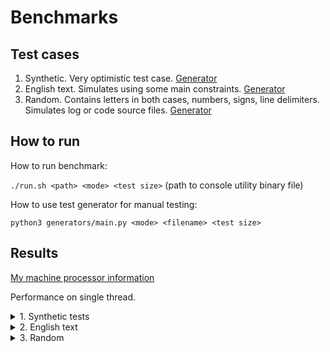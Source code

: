 # Benchmarks

## Test cases

1. Synthetic. Very optimistic test case. [Generator](generators/gen.py#L7)
2. English text. Simulates using some main constraints. [Generator](generators/gen.py#L36)
3. Random. Contains letters in both cases, numbers, signs, line delimiters.
    Simulates log or code source files. [Generator](generators/gen.py#L67)

## How to run

How to run benchmark:

```./run.sh <path> <mode> <test size>``` (path to console utility binary file)

How to use test generator for manual testing:

```python3 generators/main.py <mode> <filename> <test size>```

## Results

[My machine processor information](procinfo)

Performance on single thread.

<details><summary>1. Synthetic tests</summary>
<p>

| Origin size | Encoded size | Saved, % |
| ----------- | ------------ | -------- |
| 1 KiB       | 2.2 KiB      | -120     |
| 5 KiB       | 2.7 KiB      | 46       |
| 10 KiB      | 3.3 KiB      | 67       |
| 100 KiB     | 15 KiB       | 85       |
| 1 MiB       | 130 KiB      | 87       |
| 100 MiB     | 13 MiB       | 87       |

Encode speed: 240.3 MiB / sec.

Decode speed: 452.5 MiB / sec.

</p>
</details>
<details><summary>2. English text</summary>
<p>

| Origin size | Encoded size | Saved, % |
| ----------- | ------------ | -------- |
| 1 KiB       | 2.6 KiB      | -160     |
| 5 KiB       | 4.7 KiB      | 6        |
| 10 KiB      | 7.3 KiB      | 27       |
| 100 KiB     | 55 KiB       | 45       |
| 1 MiB       | 542 KiB      | 45       |
| 100 MiB     | 53 MiB       | 47       |

Encode speed: 71.1 MiB / sec.

Decode speed: 82.2 MiB / sec.

</p>
</details>

<details><summary>3. Random</summary>
<p>

| Origin size | Encoded size | Saved, % |
| ----------- | ------------ | -------- |
| 1 KiB       | 2.8 KiB      | -180     |
| 5 KiB       | 5.8 KiB      | -16      |
| 10 KiB      | 9.5 KiB      | 5        |
| 100 KiB     | 77 KiB       | 23       |
| 1 MiB       | 767 KiB      | 23       |
| 100 MiB     | 75 MiB       | 25       |

Encode speed: 59.6 MiB / sec.

Decode speed: 67.4 MiB / sec.

</p>
</details>
